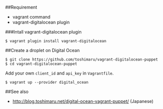 ##Requirement

* vagrant command
* vagrant-digitalocean plugin

###Intall vagrant-digitalocean plugin

    $ vagrant plugin install vagrant-digitalocean

##Create a droplet on Digital Ocean

    $ git clone https://github.com/toshimaru/vagrant-digitalocean-puppet
    $ cd vagrant-digitalocean-puppet

Add your own `client_id` and `api_key` in `Vagrantfile`.

    $ vagrant up --provider digital_ocean

##See also

* <http://blog.toshimaru.net/digital-ocean-vagrant-puppet/> (Japanese)
